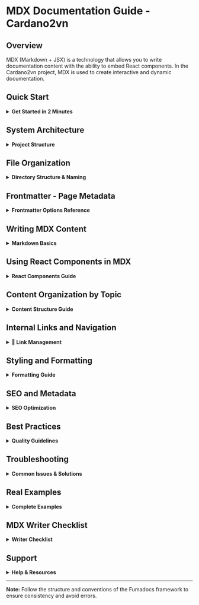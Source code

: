 # MDX Documentation Guide - Cardano2vn

## Overview

MDX (Markdown + JSX) is a technology that allows you to write documentation content with the ability to embed React components. In the Cardano2vn project, MDX is used to create interactive and dynamic documentation.

## Quick Start

<details>
<summary><strong>Get Started in 2 Minutes</strong></summary>

### 1. Create MDX File
```bash
touch content/docs/your-topic/your-page.mdx
```

### 2. Basic Structure
```mdx
---
title: "Page Title"
description: "Brief description"
date: "2024-12-25"
author: "Author Name"
---

# Main Title
Content here...
```

</details>

## System Architecture

<details>
<summary><strong>Project Structure</strong></summary>

```
cardano2vn/
├── content/docs/                    # Directory containing all MDX files
│   ├── index.mdx                   # Docs homepage
│   ├── learn-about-cardano/        # Topic: Learn about Cardano
│   │   ├── introduction/
│   │   │   └── introduction.mdx
│   │   ├── learn/
│   │   │   ├── cardano-nodes/
│   │   │   │   └── cardano-nodes.mdx
│   │   │   └── consensus-explained/
│   │   │       └── consensus-explained.mdx
│   │   └── new-to-cardano/
│   │       └── what-is-a-blockchain/
│   │           └── what-is-a-blockchain.mdx
│   ├── education/                   # Topic: Education
│   │   ├── community-education-initiatives.mdx
│   │   ├── input-output-education.mdx
│   │   └── plutus-ioneer-program.mdx
│   ├── explore-developer-resources/ # Topic: Developer Resources
│   │   ├── native-tokens/
│   │   │   └── native-tokens.mdx
│   │   ├── smart-contracts/
│   │   │   ├── aiken/
│   │   │   │   └── aiken.mdx
│   │   │   ├── marlowe/
│   │   │   │   └── marlowe.mdx
│   │   │   └── plutus/
│   │   │       └── plutus.mdx
│   │   └── welcome/
│   │       └── welcome.mdx
│   ├── stake-pool-operations/       # Topic: Stake Pool Operations
│   │   ├── about-stake-pools-operators-and-owners/
│   │   │   └── about-stake-pools-operators-and-owners.mdx
│   │   ├── creating-keys-and-operational-certificates/
│   │   │   └── creating-keys-and-operational-certificates.mdx
│   │   └── ...
│   └── testnets/                   # Topic: Testnets
│       ├── getting-started-with-cardano-testnets/
│       │   └── getting-started-with-cardano-testnets.mdx
│       └── ...
├── src/
│   ├── mdx-components.tsx          # MDX components configuration
│   ├── app/docs/                   # Route handler for docs
│   │   └── [[...slug]]/
│   │       └── page.tsx
│   └── constants/docs.ts           # Navigation configuration
└── next.config.ts                  # Next.js configuration with MDX
```

</details>

## File Organization

<details>
<summary><strong>Directory Structure & Naming</strong></summary>

### Directory Structure
```
content/docs/
├── learn-about-cardano/     # Cardano basics
├── education/               # Educational content
├── explore-developer-resources/ # Developer tools
├── stake-pool-operations/   # Stake pool guides
└── testnets/               # Testnet documentation
```

### Naming Convention
- `cardano-nodes.mdx`
- `cardano_nodes.mdx`

</details>

## Frontmatter - Page Metadata

<details>
<summary><strong>Frontmatter Options Reference</strong></summary>

### Standard Frontmatter structure

```yaml
---
title: "Page Name"
description: "Brief description (used for SEO and preview)"
date: "YYYY-MM-DD"
author: "Author Name"
tags: ["cardano", "blockchain", "tutorial"]
category: "education"
difficulty: "beginner" # beginner, intermediate, advanced
readTime: "5 min"
lastUpdated: "2024-12-25"
---
```

### Frontmatter Options Reference

| Field | Required | Example |
|-------|----------|---------|
| `title` | Yes | "Cardano Wallet Guide" |
| `description` | Yes | "Learn to create Cardano wallet" |
| `date` | Yes | "2024-12-25" |
| `author` | Yes | "Cardano2vn Team" |
| `difficulty` | No | "beginner/intermediate/advanced" |
| `readTime` | No | "10 min" |
| `tags` | No | `["cardano", "wallet"]` |

### Real Frontmatter example

```yaml
---
title: "Introduction to Cardano Blockchain"
description: "Learn the basics of Cardano, a third-generation blockchain with scientific proof"
date: "2024-12-25"
author: "Cardano2vn Team"
tags: ["cardano", "blockchain", "introduction", "basics"]
category: "learn-about-cardano"
difficulty: "beginner"
readTime: "10 min"
lastUpdated: "2024-12-25"
---
```

</details>

## Writing MDX Content

<details>
<summary><strong>Markdown Basics</strong></summary>

### 1. Basic Markdown

```mdx
# Level 1 Heading - Use only for main title
## Level 2 Heading - Use for main sections
### Level 3 Heading - Use for subsections
#### Level 4 Heading - Use for small items

**Bold text** and *italic text*

> Blockquote - important quote

---

[Link text](https://example.com)

![Alt text](https://example.com/image.jpg)
```

### 2. Code blocks with syntax highlighting

```mdx
### JavaScript/TypeScript
```javascript
const cardano = {
  name: "Cardano",
  type: "blockchain",
  consensus: "Ouroboros"
};

console.log(cardano.name);
```

### Bash commands
```bash
# Check Cardano CLI version
cardano-cli --version

# Query blockchain tip
cardano-cli query tip --mainnet
```

### JSON
```json
{
  "poolId": "pool1...",
  "ticker": "CARD",
  "description": "Cardano Stake Pool"
}
```

### YAML
```yaml
# cardano-node config
ShelleyGenesisFile: genesis.json
AlonzoGenesisFile: alonzo-genesis.json
```

### 3. Lists and Tables

```mdx
### Unordered list
- Cardano is a third-generation blockchain
- Uses Ouroboros consensus
- Supports smart contracts with Plutus

### Ordered list
1. Install Cardano CLI
2. Create wallet
3. Stake ADA

### Nested list
- Cardano Features:
  - Smart Contracts
  - Native Tokens
  - Staking
  - Governance

### Table
| Feature | Description | Status |
|---------|-------------|--------|
| Smart Contracts | Plutus & Marlowe | Active |
| Native Tokens | CIP-68 | Active |
| Staking | Delegation | Active |
| Governance | Voltaire | In Progress |
```

</details>

## Using React Components in MDX

<details>
<summary><strong>React Components Guide</strong></summary>

### 1. Available Components

```mdx
### Alert Box
<AlertBox type="info" title="Important Information">
  Cardano uses Proof of Stake instead of Proof of Work.
</AlertBox>

<AlertBox type="warning" title="Warning">
  Always backup your private keys.
</AlertBox>

<AlertBox type="error" title="Error">
  Never share private keys with anyone.
</AlertBox>
```

### 2. Code Demo Component

```mdx
### Interactive Code Demo
<CodeDemo 
  language="javascript"
  title="Cardano Address Generation"
>
```javascript
import { Cardano } from '@meshsdk/core';

const address = Cardano.getAddress();
console.log(address);
```
</CodeDemo>
```

### 3. Custom Components

```mdx
### Cardano Info Card
<CardanoInfoCard
  title="Ouroboros Consensus"
  description="Proof of Stake algorithm"
  icon="shield"
  link="/docs/consensus"
/>

### Feature Comparison
<ComparisonTable
  features={[
    { name: "Cardano", consensus: "PoS", smartContracts: "Yes" },
    { name: "Bitcoin", consensus: "PoW", smartContracts: "Limited" },
    { name: "Ethereum", consensus: "PoS", smartContracts: "Yes" }
  ]}
/>
```

</details>

## Content Organization by Topic

<details>
<summary><strong>Content Structure Guide</strong></summary>

### 1. Standard directory structure

```
content/docs/
├── learn-about-cardano/           # Learn about Cardano
│   ├── introduction/
│   │   └── introduction.mdx       # General introduction
│   ├── learn/
│   │   ├── cardano-nodes/
│   │   │   └── cardano-nodes.mdx # About Cardano nodes
│   │   ├── consensus-explained/
│   │   │   └── consensus-explained.mdx # Consensus explanation
│   │   └── ouroboros-overview/
│   │       └── ouroboros-overview.mdx # Ouroboros overview
│   └── new-to-cardano/
│       ├── what-is-a-blockchain/
│       │   └── what-is-a-blockchain.mdx # What is blockchain
│       └── what-is-a-cryptocurrency/
│           └── what-is-a-cryptocurrency.mdx # What is cryptocurrency
├── education/                     # Education
│   ├── community-education-initiatives.mdx
│   ├── input-output-education.mdx
│   └── plutus-ioneer-program.mdx
├── explore-developer-resources/   # Developer Resources
│   ├── native-tokens/
│   │   └── native-tokens.mdx
│   ├── smart-contracts/
│   │   ├── aiken/
│   │   │   └── aiken.mdx
│   │   ├── marlowe/
│   │   │   └── marlowe.mdx
│   │   └── plutus/
│   │       └── plutus.mdx
│   └── welcome/
│       └── welcome.mdx
├── stake-pool-operations/         # Stake Pool Operations
│   ├── about-stake-pools-operators-and-owners/
│   │   └── about-stake-pools-operators-and-owners.mdx
│   ├── creating-keys-and-operational-certificates/
│   │   └── creating-keys-and-operational-certificates.mdx
│   ├── establishing-connectivity-between-the-nodes/
│   │   └── establishing-connectivity-between-the-nodes.mdx
│   └── ...
└── testnets/                     # Testnets
    ├── getting-started-with-cardano-testnets/
    │   └── getting-started-with-cardano-testnets.mdx
    ├── creating-a-local-testnet/
    │   └── creating-a-local-testnet.mdx
    └── ...
```

### 2. Naming Convention

```bash
# Good file names
cardano-nodes.mdx
consensus-explained.mdx
what-is-a-blockchain.mdx
stake-pool-setup.mdx

# Bad file names
cardano_nodes.mdx
consensus-explained-page.mdx
blockchain-intro.mdx
```

### 3. Standard content structure

```mdx
---
title: "Page Name"
description: "Brief description"
date: "2024-12-25"
author: "Author Name"
---

# Main Title

## Overview
Brief introduction about the topic.

## Main Content

### Section 1: Basic Concepts
Detailed content...

### Section 2: Practical Guide
Step-by-step instructions...

### Section 3: Real Examples
Concrete examples...

## Summary
Key points summary.

## References
- [Link 1](https://example.com)
- [Link 2](https://example.com)
```

</details>

## Internal Links and Navigation

<details>
<summary><strong>🔗 Link Management</strong></summary>

### 1. Internal links

```mdx
### Link to another page
Learn more about [Cardano Nodes](/docs/learn-about-cardano/learn/cardano-nodes/cardano-nodes).

### Link with anchor
See details about [Consensus](/docs/learn-about-cardano/learn/consensus-explained/consensus-explained#ouroboros).

### Relative link
Read more about [Blockchain Basics](/docs/learn-about-cardano/new-to-cardano/what-is-a-blockchain/what-is-a-blockchain).
```

### 2. External Links

```mdx
### External links
- [Cardano Official Documentation](https://docs.cardano.org)
- [IOHK Research Papers](https://iohk.io/en/research/library/)
- [Cardano Foundation](https://cardanofoundation.org)
```

### 3. Link Formats Reference

```mdx
# Link to another page
[Cardano Nodes](/docs/learn-about-cardano/learn/cardano-nodes/cardano-nodes)

# Link with anchor
[Consensus](/docs/learn-about-cardano/learn/consensus-explained#ouroboros)

# External link
[Cardano Docs](https://docs.cardano.org)
```

</details>

## Styling and Formatting

<details>
<summary><strong>Formatting Guide</strong></summary>

### 1. Typography

```mdx
# Level 1 Heading - Use only for main title
## Level 2 Heading - Use for main sections
### Level 3 Heading - Use for subsections
#### Level 4 Heading - Use for small items

**Bold text** - Emphasize important content
*Italic text* - Light emphasis
`inline code` - Short code
~~Strikethrough~~ - Outdated content
```

### 2. Blockquotes

```mdx
> **Important Note:** Always backup your private keys before performing any operations.

> **Best Practice:** Use hardware wallet for storing large amounts of ADA.

> **Warning:** Never share private keys with anyone.
```

### 3. Code Blocks with Line Numbers

```mdx
```javascript:1:10
// Cardano address generation example
import { Cardano } from '@meshsdk/core';

const generateAddress = () => {
  const address = Cardano.getAddress();
  return address;
};

console.log(generateAddress());
```
```

</details>

## Advanced Components

<details>
<summary><strong>Advanced Features</strong></summary>

### 1. Interactive Diagrams

```mdx
### Cardano Architecture
<ArchitectureDiagram
  layers={[
    { name: "Application", components: ["dApps", "Wallets"] },
    { name: "Consensus", components: ["Ouroboros"] },
    { name: "Network", components: ["P2P Network"] },
    { name: "Settlement", components: ["UTXO Model"] }
  ]}
/>
```

### 2. Progress Indicators

```mdx
### Cardano Development Phases
<ProgressTimeline
  phases={[
    { name: "Byron", status: "completed", year: "2017" },
    { name: "Shelley", status: "completed", year: "2020" },
    { name: "Goguen", status: "completed", year: "2021" },
    { name: "Basho", status: "in-progress", year: "2022" },
    { name: "Voltaire", status: "planned", year: "2024" }
  ]}
/>
```

### 3. Comparison Tables

```mdx
### Consensus Comparison
<ComparisonTable
  headers={["Feature", "Cardano", "Bitcoin", "Ethereum"]}
  rows={[
    ["Consensus", "Ouroboros PoS", "Nakamoto PoW", "Casper PoS"],
    ["TPS", "250+", "7", "15-30"],
    ["Energy", "Low", "High", "Medium"],
    ["Smart Contracts", "Plutus/Marlowe", "Limited", "Solidity"]
  ]}
/>
```

</details>

## SEO and Metadata

<details>
<summary><strong>SEO Optimization</strong></summary>

### 1. Frontmatter SEO

```yaml
---
title: "Guide to Creating Cardano Stake Pool"
description: "Detailed guide on how to create and operate a Cardano stake pool from A-Z"
keywords: ["cardano", "stake pool", "staking", "ada", "blockchain"]
author: "Cardano2vn Team"
date: "2024-12-25"
lastUpdated: "2024-12-25"
readTime: "15 min"
difficulty: "advanced"
category: "stake-pool-operations"
tags: ["stake-pool", "cardano", "tutorial", "advanced"]
ogImage: "/images/stake-pool-guide.jpg"
---
```

### 2. Structured Data

```mdx
<script type="application/ld+json">
{
  "@context": "https://schema.org",
  "@type": "HowTo",
  "name": "Create Cardano Stake Pool",
  "description": "Guide to create stake pool",
  "step": [
    {
      "@type": "HowToStep",
      "name": "Install Cardano Node",
      "text": "Install Cardano node on server"
    }
  ]
}
</script>
```

</details>

## Best Practices

<details>
<summary><strong>Quality Guidelines</strong></summary>

### 1. Content Organization

- [ ] Use clear heading hierarchy
- [ ] Create logically structured content
- [ ] Use lists for enumerated information
- [ ] Add real code examples
- [ ] Include screenshots and diagrams

### 2. Writing Style

- [ ] Write clearly and understandably
- [ ] Use active voice
- [ ] Avoid unnecessary jargon
- [ ] Add context for technical terms
- [ ] Include practical examples

### 3. Code Examples

- [ ] Use syntax highlighting
- [ ] Add explanatory comments
- [ ] Include error handling
- [ ] Provide complete working examples
- [ ] Test code before publishing

### 4. Images and Media

```mdx
### Screenshots
![Cardano Node Setup](/images/cardano-node-setup.png)

### Diagrams
![Cardano Architecture](/images/cardano-architecture.svg)

### Videos
<VideoPlayer
  src="https://www.youtube.com/embed/VIDEO_ID"
  title="Cardano Tutorial"
/>
```

</details>

## Troubleshooting

<details>
<summary><strong>Common Issues & Solutions</strong></summary>

### 1. Common Issues

**Issue: Component not rendering**
```bash
# Check import in mdx-components.tsx
import { YourComponent } from './path/to/component';

# Check export
export default YourComponent;
```

**Issue: Syntax highlighting not working**
```bash
# Install highlight.js
npm install highlight.js

# Import in mdx-components.tsx
import 'highlight.js/styles/github.css';
```

**Issue: Internal links not working**
```mdx
# Correct format
[Link text](/docs/path/to/page)

# Wrong format
[Link text](docs/path/to/page)
```

### 2. Debug Techniques

```typescript
// Add console.log for debugging
console.log('MDX Content:', page.data.body);
console.log('Page Data:', page.data);
console.log('Navigation:', docCategories);
```

</details>

## Real Examples

<details>
<summary><strong>Complete Examples</strong></summary>

### 1. Tutorial Page

```mdx
---
title: "Guide to Creating Cardano Wallet"
description: "Detailed guide on how to create and use Cardano wallet"
date: "2024-12-25"
author: "Cardano2vn Team"
difficulty: "beginner"
readTime: "10 min"
---

# Guide to Creating Cardano Wallet

## Overview

Cardano wallet is an essential tool for interacting with the Cardano blockchain. This guide will help you create a secure wallet.

## Step 1: Choose Wallet

There are different types of wallets:

- **Daedalus**: Full node wallet (most secure)
- **Yoroi**: Light wallet (convenient)
- **Eternl**: Mobile wallet (portable)

## Step 2: Create Wallet

### Using Daedalus

```bash
# Download Daedalus
wget https://daedaluswallet.io/download

# Install
sudo dpkg -i daedalus-*.deb
```

### Using Yoroi

```javascript
// Create wallet programmatically
import { YoroiWallet } from '@yoroi/wallet';

const wallet = await YoroiWallet.create({
  name: 'My Cardano Wallet',
  password: 'secure-password'
});
```

## Step 3: Backup and Security

> **Important:** Always backup recovery phrase and store securely.

### Backup Recovery Phrase

1. Write down the 24-word recovery phrase
2. Store offline (not on computer)
3. Test restore wallet before using

## Step 4: Receive ADA

```bash
# Generate address to receive ADA
cardano-cli address key-gen \
  --verification-key-file payment.vkey \
  --signing-key-file payment.skey

cardano-cli address build \
  --payment-verification-key-file payment.vkey \
  --out-file payment.addr
```

## Summary

- Choose wallet suitable for your needs
- Create wallet with strong password
- Backup recovery phrase securely
- Test restore before using

## References

- [Cardano Documentation](https://docs.cardano.org)
- [Daedalus Wallet](https://daedaluswallet.io)
- [Yoroi Wallet](https://yoroi-wallet.com)
```

### 2. Technical Reference Page

```mdx
---
title: "Cardano CLI Commands Reference"
description: "Complete reference for Cardano CLI commands"
date: "2024-12-25"
author: "Cardano2vn Team"
difficulty: "intermediate"
readTime: "20 min"
---

# Cardano CLI Commands Reference

## Overview

Cardano CLI is a command-line tool for interacting with the Cardano blockchain. This document provides a complete reference for important commands.

## Query Commands

### Check node status

```bash
# Query tip
cardano-cli query tip --mainnet

# Query protocol parameters
cardano-cli query protocol-parameters --mainnet --out-file protocol.json

# Query stake distribution
cardano-cli query stake-distribution --mainnet
```

### Check wallet

```bash
# Query UTXO
cardano-cli query utxo \
  --address $(cat payment.addr) \
  --mainnet

# Query stake address
cardano-cli query stake-address-info \
  --address stake1... \
  --mainnet
```

## Transaction Commands

### Create transaction

```bash
# Build transaction
cardano-cli transaction build \
  --tx-in $TXIN \
  --tx-out $(cat payment.addr)+1000000 \
  --change-address $(cat payment.addr) \
  --mainnet \
  --out-file tx.raw

# Sign transaction
cardano-cli transaction sign \
  --tx-body-file tx.raw \
  --signing-key-file payment.skey \
  --mainnet \
  --out-file tx.signed

# Submit transaction
cardano-cli transaction submit \
  --tx-file tx.signed \
  --mainnet
```

## Stake Pool Commands

### Create stake pool

```bash
# Generate keys
cardano-cli node key-gen \
  --cold-verification-key-file cold.vkey \
  --cold-signing-key-file cold.skey \
  --operational-certificate-issue-counter opcert.counter

# Register stake pool
cardano-cli stake-pool registration-certificate \
  --cold-verification-key-file cold.vkey \
  --vrf-verification-key-file vrf.vkey \
  --pool-pledge 1000000000 \
  --pool-cost 340000000 \
  --pool-margin 0.05 \
  --reward-account-verification-key-file stake.vkey \
  --pool-owner-stake-verification-key-file stake.vkey \
  --out-file pool-registration.cert
```

## Error Handling

### Common Errors

| Error | Cause | Solution |
|-------|-------|----------|
| `Network.Socket.connect` | Node not connected | Check if node is running |
| `UTxO (UTxOError)` | Insufficient UTXO | Check balance |
| `ValidationError` | Invalid transaction | Check parameters |

### Debug Commands

```bash
# Check node logs
journalctl -u cardano-node -f

# Check network connectivity
ping 8.8.8.8

# Check disk space
df -h
```

## Best Practices

### Performance

- Use `--mainnet` flag for production
- Use `--testnet-magic 1097911063` for testnet
- Backup keys regularly
- Monitor node performance

### Security

- Never share private keys
- Use hardware wallet for large amounts
- Test on testnet before mainnet
- Keep software updated

## References

- [Cardano CLI Documentation](https://docs.cardano.org/cardano-node/reference/)
- [Cardano Developer Portal](https://developers.cardano.org)
- [IOHK Technical Documentation](https://iohk.io/en/research/library/)
```

</details>

## Quick Reference

<details>
<summary><strong>Quick Reference</strong></summary>

### File Extensions
- `.mdx` - MDX files with React components
- `.md` - Standard Markdown files

### Common Directories
- `content/docs/` - All documentation files
- `src/mdx-components.tsx` - Component configuration
- `src/constants/docs.ts` - Navigation configuration

### Development Commands
```bash
# Start development server
npm run dev

# Build project
npm run build

# Check for errors
npm run lint
```

</details>

## MDX Writer Checklist

<details>
<summary><strong>Writer Checklist</strong></summary>

### Before writing
- [ ] Define topic and objectives
- [ ] Research related content
- [ ] Prepare code examples
- [ ] Create detailed outline

### While writing
- [ ] Use complete frontmatter
- [ ] Create clear heading hierarchy
- [ ] Add real code examples
- [ ] Include screenshots/diagrams
- [ ] Write structured content

### After writing
- [ ] Review and edit content
- [ ] Test code examples
- [ ] Check internal links
- [ ] Verify external links
- [ ] Test on development server

</details>

## Support

<details>
<summary><strong>Help & Resources</strong></summary>

### Debug Commands
```typescript
console.log('MDX Content:', page.data.body);
console.log('Page Data:', page.data);
```

### Resources
- [MDX Documentation](https://mdxjs.com/)
- [Fumadocs Documentation](https://fumadocs.vercel.app/)
- [Next.js MDX](https://nextjs.org/docs/advanced-features/using-mdx)

</details>

---

**Note:** Follow the structure and conventions of the Fumadocs framework to ensure consistency and avoid errors. 